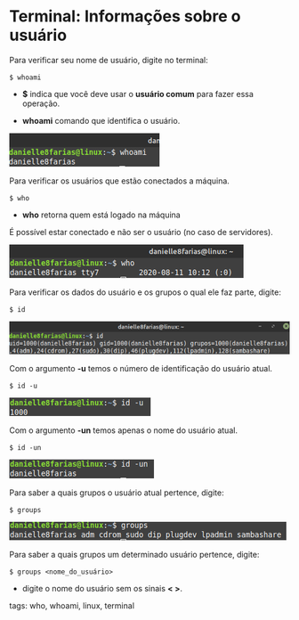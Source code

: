 # Terminal: Informações sobre o usuário

Para verificar seu nome de usuário, digite no terminal: 

```
$ whoami
```

- **$** indica que você deve usar o **usuário comum** para fazer essa operação.

- **whoami** comando que identifica o usuário.

![who am I](img/p0021-0.png)

Para verificar os usuários que estão conectados a máquina.

```
$ who
```

- **who** retorna quem está logado na máquina

É possível estar conectado e não ser o usuário (no caso de servidores).

![who](img/p0021-1.png)

Para verificar os dados do usuário e os grupos o qual ele faz parte, digite:

```
$ id
```

![id](img/p0021-2.png)

Com o argumento **-u** temos o número de identificação do usuário atual.

```
$ id -u
```

![id -u](img/p0021-3.png)

Com o argumento **-un** temos apenas o nome do usuário atual.

```
$ id -un
```

![id -un](img/p0021-4.png)

Para saber a quais grupos o usuário atual pertence, digite:

```
$ groups
```

![groups](img/p0021-5.png)

Para saber a quais grupos um determinado usuário pertence, digite:

```
$ groups <nome_do_usuário>
```

- digite o nome do usuário sem os sinais **< >**.

tags: who, whoami, linux, terminal
